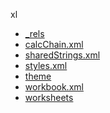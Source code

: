 xl

  * <a href="_rels/README.md">_rels</a>
  * <a href="calcChain.xml">calcChain.xml</a>
  * <a href="sharedStrings.xml">sharedStrings.xml</a>
  * <a href="styles.xml">styles.xml</a>
  * <a href="theme/README.md">theme</a>
  * <a href="workbook.xml">workbook.xml</a>
  * <a href="worksheets/README.md">worksheets</a>
